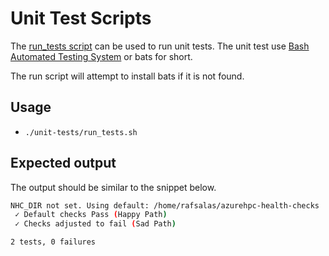 # Unit Test Scripts #

The [run_tests script](./unit-tests/run_tests.sh) can be used to run unit tests. The unit test use [Bash Automated Testing System](https://github.com/bats-core/bats-core) or bats for short.

The run script will attempt to install bats if it is not found.

## Usage ##

- ```./unit-tests/run_tests.sh```

## Expected output ##

The output should be similar to the snippet below.

``` bash
NHC_DIR not set. Using default: /home/rafsalas/azurehpc-health-checks
 ✓ Default checks Pass (Happy Path) 
 ✓ Checks adjusted to fail (Sad Path) 

2 tests, 0 failures
```
